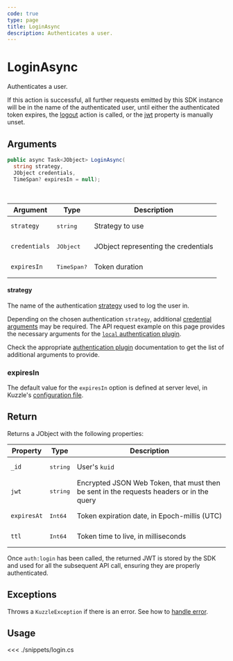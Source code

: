 ```yaml
---
code: true
type: page
title: LoginAsync
description: Authenticates a user.
---
```


# LoginAsync

Authenticates a user.

If this action is successful, all further requests emitted by this SDK instance will be in the name of the authenticated user, until either the authenticated token expires, the [logout](/sdk/csharp/1/controllers/auth/logout) action is called, or the [jwt](/sdk/csharp/1/core-classes/kuzzle/introduction) property is manually unset.

## Arguments

```csharp
public async Task<JObject> LoginAsync(
  string strategy,
  JObject credentials,
  TimeSpan? expiresIn = null);
```

<br/>

| Argument      | Type               | Description                          |
|---------------|--------------------|--------------------------------------|
| `strategy`    | <pre>string</pre>  | Strategy to use                      |
| `credentials` | <pre>JObject</pre> | JObject representing the credentials |
| `expiresIn`   | <pre>TimeSpan?</pre>   | Token duration  |

#### strategy

The name of the authentication [strategy](/core/1/guides/kuzzle-depth/authentication/#authentication) used to log the user in.

Depending on the chosen authentication `strategy`, additional [credential arguments](/core/1/guides/kuzzle-depth/authentication/#authentication) may be required.
The API request example on this page provides the necessary arguments for the [`local` authentication plugin](https://github.com/kuzzleio/kuzzle-plugin-auth-passport-local).

Check the appropriate [authentication plugin](/core/1/plugins/guides/strategies/overview) documentation to get the list of additional arguments to provide.


### expiresIn

The default value for the `expiresIn` option is defined at server level, in Kuzzle's [configuration file](/core/1/guides/essentials/configuration).


## Return

Returns a JObject with the following properties:

| Property    | Type              | Description                                                                              |
|-------------|-------------------|------------------------------------------------------------------------------------------|
| `_id`       | <pre>string</pre> | User's `kuid`                                                                            |
| `jwt`       | <pre>string</pre> | Encrypted JSON Web Token, that must then be sent in the requests headers or in the query |
| `expiresAt` | <pre>Int64</pre>  | Token expiration date, in Epoch-millis (UTC)                                             |
| `ttl`       | <pre>Int64</pre>  | Token time to live, in milliseconds                                                      |

Once `auth:login` has been called, the returned JWT is stored by the SDK and used for all the subsequent API call, ensuring they are properly authenticated.

## Exceptions

Throws a `KuzzleException` if there is an error. See how to [handle error](/sdk/csharp/1/essentials/error-handling).

## Usage

<<< ./snippets/login.cs
